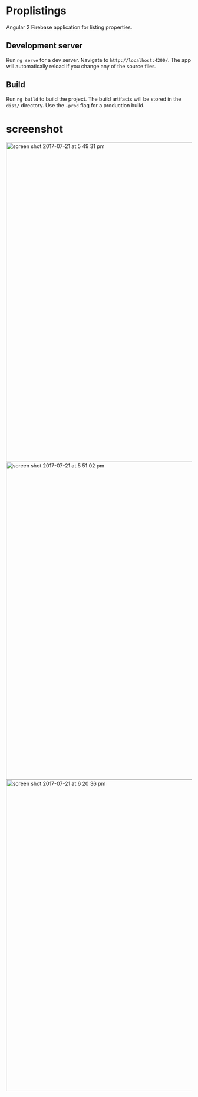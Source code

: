 # Proplistings

Angular 2 Firebase application for listing properties. 

## Development server
Run `ng serve` for a dev server. Navigate to `http://localhost:4200/`. The app will automatically reload if you change any of the source files.

## Build

Run `ng build` to build the project. The build artifacts will be stored in the `dist/` directory. Use the `-prod` flag for a production build.

# screenshot

<img width="867" alt="screen shot 2017-07-21 at 5 49 31 pm" src="https://user-images.githubusercontent.com/12325386/28458628-02adc168-6e3d-11e7-89ab-43343b0ee3d5.png">

<img width="863" alt="screen shot 2017-07-21 at 5 51 02 pm" src="https://user-images.githubusercontent.com/12325386/28458689-40534c40-6e3d-11e7-9b8d-7cb48e57ec0e.png">

<img width="845" alt="screen shot 2017-07-21 at 6 20 36 pm" src="https://user-images.githubusercontent.com/12325386/28459782-919ee75e-6e41-11e7-8a38-4b16e2c772e0.png">
